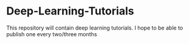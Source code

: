 # Deep-Learning-Tutorials
This repository will contain deep learning tutorials. I hope to be able to publish one every two/three months
